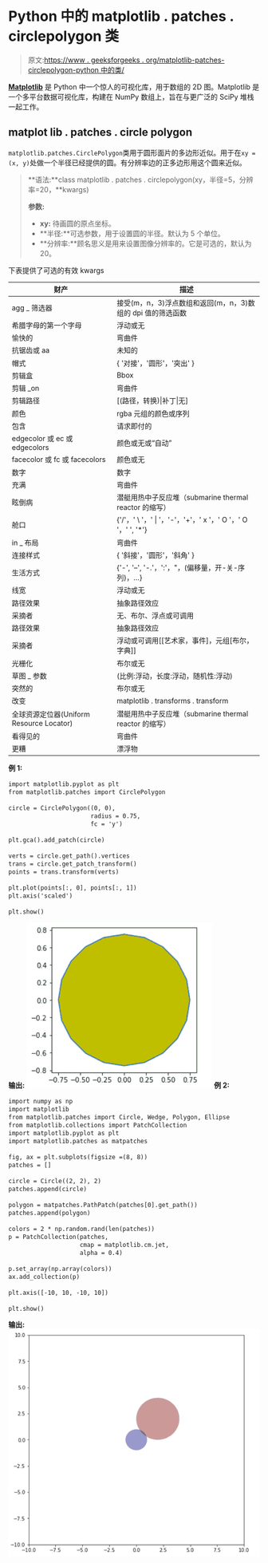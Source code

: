 # Python 中的 matplotlib . patches . circlepolygon 类

> 原文:[https://www . geeksforgeeks . org/matplotlib-patches-circlepolygon-python 中的类/](https://www.geeksforgeeks.org/matplotlib-patches-circlepolygon-class-in-python/)

**[Matplotlib](https://www.geeksforgeeks.org/python-matplotlib-an-overview/)** 是 Python 中一个惊人的可视化库，用于数组的 2D 图。Matplotlib 是一个多平台数据可视化库，构建在 NumPy 数组上，旨在与更广泛的 SciPy 堆栈一起工作。

## matplot lib . patches . circle polygon

`matplotlib.patches.CirclePolygon`类用于圆形面片的多边形近似。用于在`xy = (x, y)`处做一个半径已经提供的圆。有分辨率边的正多边形用这个圆来近似。

> **语法:**class matplotlib . patches . circlepolygon(xy，半径=5，分辨率=20，**kwargs)
> 
> **参数:**
> 
> *   **xy:** 待画圆的原点坐标。
> *   **半径:**可选参数，用于设置圆的半径。默认为 5 个单位。
> *   **分辨率:**顾名思义是用来设置图像分辨率的。它是可选的，默认为 20。

下表提供了可选的有效 kwargs

| 财产 | 描述 |
| --- | --- |
| agg _ 筛选器 | 接受(m，n，3)浮点数组和返回(m，n，3)数组的 dpi 值的筛选函数 |
| 希腊字母的第一个字母 | 浮动或无 |
| 愉快的 | 弯曲件 |
| 抗锯齿或 aa | 未知的 |
| 帽式 | { '对接'，'圆形'，'突出' } |
| 剪辑盒 | Bbox |
| 剪辑 _on | 弯曲件 |
| 剪辑路径 | [(路径，转换)&#124;补丁&#124;无] |
| 颜色 | rgba 元组的颜色或序列 |
| 包含 | 请求即付的 |
| edgecolor 或 ec 或 edgecolors | 颜色或无或“自动” |
| facecolor 或 fc 或 facecolors | 颜色或无 |
| 数字 | 数字 |
| 充满 | 弯曲件 |
| 眩倒病 | 潜艇用热中子反应堆（submarine thermal reactor 的缩写） |
| 舱口 | {'/'，' \ '，' &#124; '，'-'，'+'，' x '，' O '，' O '，' ', '*'} |
| in _ 布局 | 弯曲件 |
| 连接样式 | { '斜接'，'圆形'，'斜角' } |
| 生活方式 | {'-', '–', '-.'，':'，"，(偏移量，开-关-序列)，…} |
| 线宽 | 浮动或无 |
| 路径效果 | 抽象路径效应 |
| 采摘者 | 无、布尔、浮点或可调用 |
| 路径效果 | 抽象路径效应 |
| 采摘者 | 浮动或可调用[[艺术家，事件]，元组[布尔，字典]] |
| 光栅化 | 布尔或无 |
| 草图 _ 参数 | (比例:浮动，长度:浮动，随机性:浮动) |
| 突然的 | 布尔或无 |
| 改变 | matplotlib . transforms . transform |
| 全球资源定位器(Uniform Resource Locator) | 潜艇用热中子反应堆（submarine thermal reactor 的缩写） |
| 看得见的 | 弯曲件 |
| 更糟 | 漂浮物 |

**例 1:**

```
import matplotlib.pyplot as plt
from matplotlib.patches import CirclePolygon

circle = CirclePolygon((0, 0), 
                       radius = 0.75,
                       fc = 'y')

plt.gca().add_patch(circle)

verts = circle.get_path().vertices
trans = circle.get_patch_transform()
points = trans.transform(verts)

plt.plot(points[:, 0], points[:, 1])
plt.axis('scaled')

plt.show()
```

**输出:**
![](img/4d7134590f7da3035a0fef5973ec22ac.png)
**例 2:**

```
import numpy as np
import matplotlib
from matplotlib.patches import Circle, Wedge, Polygon, Ellipse
from matplotlib.collections import PatchCollection
import matplotlib.pyplot as plt
import matplotlib.patches as matpatches

fig, ax = plt.subplots(figsize =(8, 8))
patches = []

circle = Circle((2, 2), 2)
patches.append(circle)

polygon = matpatches.PathPatch(patches[0].get_path())
patches.append(polygon)

colors = 2 * np.random.rand(len(patches))
p = PatchCollection(patches, 
                    cmap = matplotlib.cm.jet,
                    alpha = 0.4)

p.set_array(np.array(colors))
ax.add_collection(p)

plt.axis([-10, 10, -10, 10])

plt.show()
```

**输出:**
![](img/7c4e46edac81ffb6c78751a9766472e3.png)